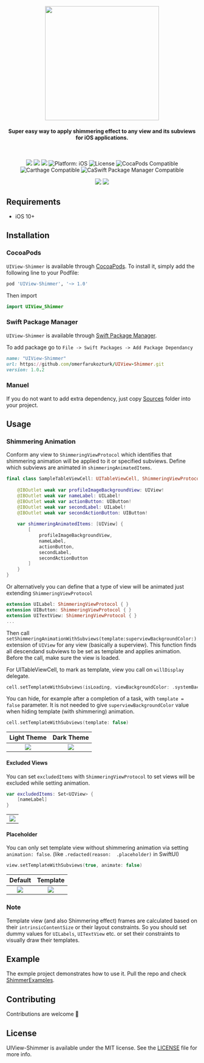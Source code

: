 <p align="center">
    <img src="https://github.com/omerfarukozturk/UIView-Shimmer/blob/master/Resources/uiview-shimmer.png" width="300"/>
</p>

<h4 align="center">Super easy way to apply shimmering effect to any view and its subviews for iOS applications.</h4>
<br>
<p align="center">
    <img src="https://github.com/omerfarukozturk/UIView-Shimmer/workflows/Swift%20CI/badge.svg"/>
    <a href="https://www.codacy.com/gh/omerfarukozturk/UIView-Shimmer/dashboard?utm_source=github.com&amp;utm_medium=referral&amp;utm_content=omerfarukozturk/UIView-Shimmer&amp;utm_campaign=Badge_Grade"><img src="https://app.codacy.com/project/badge/Grade/83ee6e94d8774d029e297503016c9b16"/></a>
    <a href="https://www.codacy.com/gh/omerfarukozturk/UIView-Shimmer/dashboard?utm_source=github.com&amp;utm_medium=referral&amp;utm_content=omerfarukozturk/UIView-Shimmer&amp;utm_campaign=Badge_Coverage"><img src="https://app.codacy.com/project/badge/Coverage/83ee6e94d8774d029e297503016c9b16"/></a>
    <img src="https://img.shields.io/badge/platform-ios-blue" alt="Platform: iOS"/>
    <img src="https://img.shields.io/badge/license-MIT-lightgrey" alt="License"/>
    <img src="https://img.shields.io/badge/pod-v1.0.2-blue" alt="CocaPods Compatible"/>
    <img src="https://img.shields.io/badge/Carthage-compatible-brightgreen" alt="Carthage Compatible"/>
    <img src="https://img.shields.io/badge/Swift%20Package%20Manager-compatible-brightgreen" alt="CaSwift Package Manager Compatible"/>
</p>

<p align="center" vertical-align="center">
    <img src="https://github.com/omerfarukozturk/UIView-Shimmer/blob/master/Resources/template_default.png"/>
    <img src="https://github.com/omerfarukozturk/UIView-Shimmer/blob/master/Resources/shimmer_animated.gif"/>
</p>


## Requirements

* iOS 10+


## Installation

### CocoaPods
`UIView-Shimmer` is available through [CocoaPods](https://cocoapods.org/pods/UIView-Shimmer). To install it, simply add the following line to your Podfile:

```ruby
pod 'UIView-Shimmer', '~> 1.0'
```
Then import
```swift
import UIView_Shimmer
```

### Swift Package Manager
`UIView-Shimmer` is available through [Swift Package Manager](https://swift.org/package-manager/). 

To add package go to `File -> Swift Packages -> Add Package Dependancy `

```ruby
name: "UIView-Shimmer"
url: https://github.com/omerfarukozturk/UIView-Shimmer.git
version: 1.0.2
```

### Manuel
If you do not want to add extra dependency, just copy [Sources](Sources/UIView-Shimmer/Sources) folder into your project.

## Usage 

### Shimmering Animation

Conform any view to `ShimmeringViewProtocol` which identifies that shimmering animation will be applied to it or specified subviews. Define which subviews are animated in `shimmeringAnimatedItems`.

```swift
final class SampleTableViewCell: UITableViewCell, ShimmeringViewProtocol {
    
    @IBOutlet weak var profileImageBackgroundView: UIView!
    @IBOutlet weak var nameLabel: UILabel!
    @IBOutlet weak var actionButton: UIButton!
    @IBOutlet weak var secondLabel: UILabel!
    @IBOutlet weak var secondActionButton: UIButton!
    
    var shimmeringAnimatedItems: [UIView] {
        [
            profileImageBackgroundView,
            nameLabel,
            actionButton,
            secondLabel,
            secondActionButton
        ]
    }
}
```

Or alternatively you can define that a type of view will be animated just extending `ShimmeringViewProtocol`

```swift
extension UILabel: ShimmeringViewProtocol { }
extension UIButton: ShimmeringViewProtocol { }
extension UITextView: ShimmeringViewProtocol { }
... 
```

Then call `setShimmeringAnimationWithSubviews(template:superviewBackgroundColor:)` extension of `UIView` for any view (basically a superview). This function finds all descendand subviews to be set as template and applies animation. Before the call, make sure the view is loaded.

For UITableViewCell, to mark as template, view you call on `willDisplay` delegate.

```swift
cell.setTemplateWithSubviews(isLoading, viewBackgroundColor: .systemBackground)
```

You can hide, for example after a completion of a task, with `template = false` parameter. It is not needed to give `superviewBackgroundColor` value when hiding template (with shimmering) animation.

```swift
cell.setTemplateWithSubviews(template: false)
```

Light Theme                | Dark Theme
:-------------------------:|:-------------------------:
![](https://github.com/omerfarukozturk/UIView-Shimmer/blob/master/Resources/shimmer_animation_light.gif)  |  ![](https://github.com/omerfarukozturk/UIView-Shimmer/blob/master/Resources/shimmer_animation_dark.gif)

#### Excluded Views

You can set `excludedItems` with `ShimmeringViewProtocol` to set views will be excluded while setting animation.

```swift
var excludedItems: Set<UIView> {
    [nameLabel]
}
```
    
<table><tr><td>
    <img src="https://github.com/omerfarukozturk/UIView-Shimmer/blob/master/Resources/shimmer_excluded.png" />
</td></tr></table>


<p></p>

#### Placeholder

You can only set template view without shimmering animation via setting `animation: false`. (like `.redacted(reason:  .placeholder)` in SwiftUI)

```swift
view.setTemplateWithSubviews(true, animate: false)
```

Default                | Template
:-------------------------:|:-------------------------:
![](https://github.com/omerfarukozturk/UIView-Shimmer/blob/master/Resources/template_default.png)  |  ![](https://github.com/omerfarukozturk/UIView-Shimmer/blob/master/Resources/template_on.png)

### Note
Template view (and also Shimmering effect) frames are calculated based on their `intrinsicContentSize` or their layout constraints. So you should set dummy values for `UILabels`, `UITextView` etc. or set their constraints to visually draw their templates.


## Example 
The exmple project demonstrates how to use it. Pull the repo and check [ShimmerExamples](/ShimmerExamples).

## Contributing
Contributions are welcome 🙌

## License
UIView-Shimmer is available under the MIT license. See the [LICENSE](LICENSE) file for more info.

